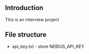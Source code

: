 ## Introduction
This is an interview project


## File structure
+ api_key.txt - store NEBIUS_API_KEY

